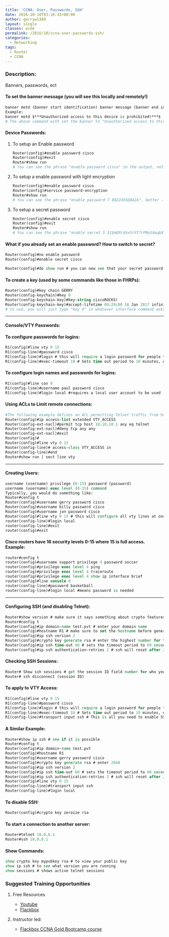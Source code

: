 ```yaml
---
title: 'CCNA: User, Passwords, SSH'
date: 2016-10-10T03:16:31+00:00
author: gerryw1389
layout: single
classes: wide
permalink: /2016/10/ccna-user-passwords-ssh/
categories:
  - Networking
tags:
  - Router
  - CCNA
---
```

<!--more-->

### Description:

Banners, passwords, ect

#### To set the banner message (you will see this locally and remotely!)

   ```tcl
   banner motd (banner start identification) banner message (banner end identification)
   Example:
   banner motd $***Unauthorized access to this device is prohibited!***$
   # The above command with set the banner to "Unauthorized access to this device is prohibited"
   ```

#### Device Passwords:

1. To setup an Enable password

   ```tcl
   Router(config)#enable password cisco
   Router(config)#exit
   Router#show run
   # You can see the phrase "enable password cisco" in the output, not good
   ```

2. To setup a enable password with light encryption

   ```tcl
   Router(config)#enable password cisco
   Router(config)#service password-encryption
   Router#show run
   # You can see the phrase "enable password 7 0822455D0A16", better - but still easy to break
   ```

3. To setup a secret password

   ```tcl
   Router(config)#enable secret cisco
   Router(config)#exit
   Router#show run
   # You can see the phrase "enable secret 5 $1$mERr$hx5rVt7rPNoS4wqbXKX7m0", best
   ```

#### What if you already set an enable password? How to switch to secret?

   ```tcl
   Router(config)#no enable password
   Router(config)#enable secret cisco

   Router(config)#do show run # you can now see that your secret password is encrypted
   ```

#### To create a key (used by some commands like those in FHRPs):

   ```tcl
   Router(config)#key chain GERRY
   Router(config-keychain)#key 0
   Router(config-keychain-key)#key-string ciscoROCKS!
   Router(config-keychain-key)#accept-lifetime 09:29:00 16 Jan 2017 infinite # this tells it to accept the key starting this day indefinitely. You would ideally set this to the current date.
   # to use, you will just type "key 0" in whatever interface command asks for it.
   ```

---

#### Console/VTY Passwords:

#### To configure passwords for logins:

   ```tcl
   R1(config)#line vty 0 15
   R1(config-line)#password cisco
   R1(config-line)#login # this will require a login password for people telnetting/ssh'ing into the router
   R1(config-line)#exec-timeout 10 # Sets time out period to 10 minutes, example exec-timeout 0 0 is commonly used to disable timouts for console, but 5 min for vty
   ```

#### To configure login names and passwords for logins:

   ```tcl
   R1(config)#line con 0
   R1(config-line)#username paul password cisco
   R1(config-line)#login local #requires a local user account to be used
   ```

#### Using ACLs to Limit remote connections:

   ```tcl
   #The following example defines an ACL permitting Telnet traffic from host 10.10.10.1, which will then be applied inbound to the VTY lines:
   Router(config)#ip access-list extended VTY_ACCESS
   Router(config-ext-nacl)#permit tcp host 10.10.10.1 any eq telnet
   Router(config-ext-nacl)#deny tcp any any
   Router(config-ext-nacl)#exit
   Router(config)#
   Router(config)#line vty 0 15
   Router(config-line)# access-class VTY_ACCESS in
   Router(config-line)#end
   Router#show run | sect line vty
   ```

---

#### Creating Users:

   ```tcl
   username (username) privilege (0-15) password (password)
   username (username) exec level (0-15) command
   Typically, you would do something like:
   Router#config t
   Router(config)#username gerry password cisco
   Router(config)#username billy password cisco
   Router(config)#username jon password cisco
   Router(config)#line vty 0 15 # this will configure all vty lines at once
   router(config-line)#login local
   router(config-line)#exit
   router(config)#exit
   ```

#### Cisco routers have 16 security levels 0-15 where 15 is full access. Example:

   ```tcl
   router#config t
   router(config)#username support privilege 4 password soccer
   router(config)#privilege exec level 4 ping
   router(config)#privilege exec level 4 traceroute
   router(config)#privilege exec level 4 show ip interface brief
   router(config)#line console 0
   router(config-line)#password basketball
   router(config-line)#login local #means password is needed
   ```

---

#### Configuring SSH (and disabling Telnet):

   ```tcl
   Router#show version # make sure it says something about crypto features
   Router#config t
   Router(config)#ip domain-name test.pvt # enter your domain name
   Router(config)#hostname R1 # make sure to set the hostname before generating the private key as it is based on the name of the router.
   Router(config)#ip ssh version 2
   Router(config)#crypto key generate rsa # enter the highest number for the modulus, it has to be above 1024 for ssh version 2. Enter this even if it suggests 512.
   Router(config)#ip ssh time-out 60 # sets the timeout period to 60 seconds
   Router(config)#ip ssh authentication-retries 2 # ssh will reset after 2 failed attempts.
   ```

#### Checking SSH Sessions:

   ```tcl
   Router# Show ssh sessions # get the session ID field number for who you want to disconnect.
   Router# ssh disconnect (session ID)
   ```

#### To apply to VTY Access:

   ```tcl
   R1(config)#line vty 0 15
   R1(config-line)#password cisco
   R1(config-line)#login # this will require a login password for people telnetting/ssh'ing into the router
   R1(config-line)#exec-timeout 10 # Sets time out period to 10 minutes, example exec-timeout 0 0 is commonly used to disable timouts for console, but 5 min for vty
   R1(config-line)#transport input ssh # This is all you need to enable SSH! If you type this, it only enables SSH and disables telnet. If you want both type "transport input ssh telnet" altogether.
   ```

#### A Similar Example:

   ```tcl
   Router#show ip ssh # see if it is possible
   Router#config t
   Router(config)#ip domain-name test.pvt
   Router(config)#hostname R1
   Router(config)#username gerry password cisco
   Router(config)#crypto key generate rsa # enter 2048
   Router(config)#ip ssh version 2
   Router(config)#ip ssh time-out 60 # sets the timeout period to 60 seconds
   Router(config)#ip ssh authentication-retries 2 # ssh will reset after 2 failed attempts.
   Router(config)#line vty 0 15
   Router(config-line)#transport input ssh
   Router(config-line)#login local
   ```

#### To disable SSH:

   ```tcl
   Router(config)#crypto key zeroize rsa
   ```

#### To start a connection to another server:

   ```tcl
   Router#telnet 10.0.0.1
   Router#ssh 10.0.0.1
   ```

#### Show Commands:

   ```tcl
   show crypto key mypubkey rsa # to view your public key
   show ip ssh # to see what version you are running
   show sessions # shows active telnet sessions
   ```

### Suggested Training Opportunities

1. Free Resources
   - [Youtube](https://www.youtube.com)
   - [Flackbox](https://www.flackbox.com/cisco-ccna-lab-guide)

2. Instructor led:
   - [Flackbox CCNA Gold Bootcamp course](https://www.flackbox.com/cisco-ccna-course)